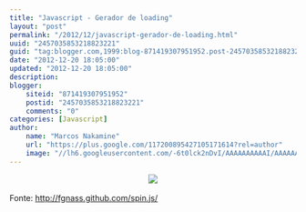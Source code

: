 ```yaml
---
title: "Javascript - Gerador de loading"
layout: "post"
permalink: "/2012/12/javascript-gerador-de-loading.html"
uuid: "2457035853218823221"
guid: "tag:blogger.com,1999:blog-871419307951952.post-2457035853218823221"
date: "2012-12-20 18:05:00"
updated: "2012-12-20 18:05:00"
description: 
blogger:
    siteid: "871419307951952"
    postid: "2457035853218823221"
    comments: "0"
categories: [Javascript]
author: 
    name: "Marcos Nakamine"
    url: "https://plus.google.com/117200895427105171614?rel=author"
    image: "//lh6.googleusercontent.com/-6t0lck2nDvI/AAAAAAAAAAI/AAAAAAAAOBw/_9ON3AiIr48/s32-c/photo.jpg"
---
```


<div class="css-full-post-content js-full-post-content">
<div class="separator" style="clear: both; text-align: center;"><a href="http://2.bp.blogspot.com/-Mc_gQWUR1lU/UNCwSTWS-OI/AAAAAAAANe4/esokA05_6Dg/s1600/Captura+de+tela+de+2012-12-18+16:04:06.png" imageanchor="1" style="margin-left: 1em; margin-right: 1em;"><img border="0" src="http://2.bp.blogspot.com/-Mc_gQWUR1lU/UNCwSTWS-OI/AAAAAAAANe4/esokA05_6Dg/s1600/Captura+de+tela+de+2012-12-18+16:04:06.png" /></a></div><br />Fonte: <a href="http://fgnass.github.com/spin.js/">http://fgnass.github.com/spin.js/</a>
</div>